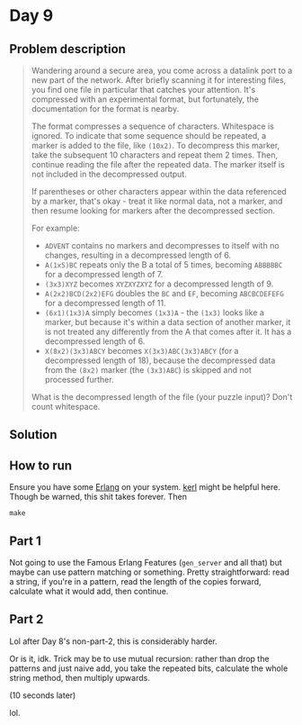 # Day 9

## Problem description

> Wandering around a secure area, you come across a datalink port to a new part of
> the network. After briefly scanning it for interesting files, you find one file
> in particular that catches your attention. It's compressed with an experimental
> format, but fortunately, the documentation for the format is nearby.
> 
> The format compresses a sequence of characters. Whitespace is ignored. To
> indicate that some sequence should be repeated, a marker is added to the file,
> like `(10x2)`. To decompress this marker, take the subsequent 10 characters and
> repeat them 2 times. Then, continue reading the file after the repeated data.
> The marker itself is not included in the decompressed output.
> 
> If parentheses or other characters appear within the data referenced by a
> marker, that's okay - treat it like normal data, not a marker, and then resume
> looking for markers after the decompressed section.
> 
> For example:
> 
> * `ADVENT` contains no markers and decompresses to itself with no changes, resulting
>   in a decompressed length of 6.
> * `A(1x5)BC` repeats only the B a total of 5 times, becoming `ABBBBBC` for a
>   decompressed length of 7.
> * `(3x3)XYZ` becomes `XYZXYZXYZ` for a decompressed length of 9.
> * `A(2x2)BCD(2x2)EFG` doubles the `BC` and `EF`, becoming `ABCBCDEFEFG` for a
>   decompressed length of 11.
> * `(6x1)(1x3)A` simply becomes `(1x3)A` - the `(1x3)` looks like a marker, but because
>   it's within a data section of another marker, it is not treated any differently
>   from the A that comes after it. It has a decompressed length of 6.
> * `X(8x2)(3x3)ABCY` becomes `X(3x3)ABC(3x3)ABCY` (for a decompressed length of 18),
>   because the decompressed data from the `(8x2)` marker (the `(3x3)ABC`) is skipped
>   and not processed further.
>   
> What is the decompressed length of the file (your puzzle input)? Don't count
> whitespace.

## Solution

## How to run

Ensure you have some [Erlang][2] on your system. [kerl][1] might be helpful
here. Though be warned, this shit takes forever. Then

`make`

## Part 1

Not going to use the Famous Erlang Features (`gen_server` and all that) but
maybe can use pattern matching or something. Pretty straightforward: read a
string, if you're in a pattern, read the length of the copies forward, calculate
what it would add, then continue.

## Part 2

Lol after Day 8's non-part-2, this is considerably harder.

Or is it, idk. Trick may be to use mutual recursion: rather than drop the patterns
and just naive add, you take the repeated bits, calculate the whole string method,
then multiply upwards.

(10 seconds later)

lol.

   [1]: https://github.com/kerl/kerl
   [2]: http://www.erlang.org/
